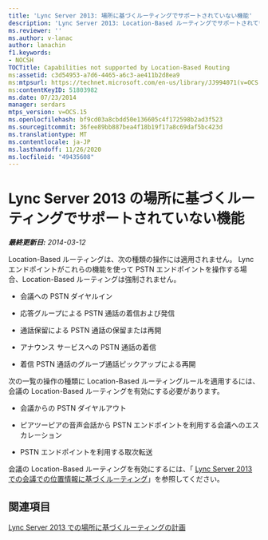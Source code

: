 ```yaml
---
title: 'Lync Server 2013: 場所に基づくルーティングでサポートされていない機能'
description: 'Lync Server 2013: Location-Based ルーティングでサポートされていない機能です。'
ms.reviewer: ''
ms.author: v-lanac
author: lanachin
f1.keywords:
- NOCSH
TOCTitle: Capabilities not supported by Location-Based Routing
ms:assetid: c3d54953-a7d6-4465-a6c3-ae411b2d8ea9
ms:mtpsurl: https://technet.microsoft.com/en-us/library/JJ994071(v=OCS.15)
ms:contentKeyID: 51803982
ms.date: 07/23/2014
manager: serdars
mtps_version: v=OCS.15
ms.openlocfilehash: bf9cd03a8cbdd50e136605c4f172598b2ad3f523
ms.sourcegitcommit: 36fee89bb887bea4f18b19f17a8c69daf5bc423d
ms.translationtype: MT
ms.contentlocale: ja-JP
ms.lasthandoff: 11/26/2020
ms.locfileid: "49435608"
---
```

# <a name="capabilities-not-supported-by-location-based-routing-in-lync-server-2013"></a>Lync Server 2013 の場所に基づくルーティングでサポートされていない機能

<div data-xmlns="http://www.w3.org/1999/xhtml">

<div class="topic" data-xmlns="http://www.w3.org/1999/xhtml" data-msxsl="urn:schemas-microsoft-com:xslt" data-cs="https://msdn.microsoft.com/">

<div data-asp="https://msdn2.microsoft.com/asp">



</div>

<div id="mainSection">

<div id="mainBody">

<span> </span>

_**最終更新日:** 2014-03-12_

Location-Based ルーティングは、次の種類の操作には適用されません。 Lync エンドポイントがこれらの機能を使って PSTN エンドポイントを操作する場合、Location-Based ルーティングは強制されません。

  - 会議への PSTN ダイヤルイン

  - 応答グループによる PSTN 通話の着信および発信

  - 通話保留による PSTN 通話の保留または再開

  - アナウンス サービスへの PSTN 通話の着信

  - 着信 PSTN 通話のグループ通話ピックアップによる再開

次の一覧の操作の種類に Location-Based ルーティングルールを適用するには、会議の Location-Based ルーティングを有効にする必要があります。

  - 会議からの PSTN ダイヤルアウト

  - ピアツーピアの音声会話から PSTN エンドポイントを利用する会議へのエスカレーション

  - PSTN エンドポイントを利用する取次転送

会議の Location-Based ルーティングを有効にするには、「 [Lync Server 2013 での会議での位置情報に基づくルーティング](lync-server-2013-location-based-routing-for-conferencing.md)」を参照してください。

<div>

## <a name="see-also"></a>関連項目


[Lync Server 2013 での場所に基づくルーティングの計画](lync-server-2013-planning-for-location-based-routing.md)  
  

</div>

</div>

<span> </span>

</div>

</div>

</div>

